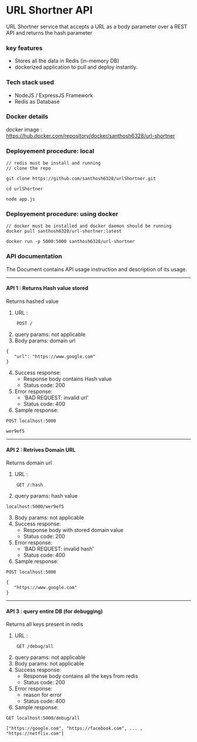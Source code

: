 # URL Shortner API

URL Shortner service that accepts a URL as a body parameter over a REST API and returns the hash parameter

### key features

- Stores all the data in Redis (in-memory DB) 
- dockerized application to pull and deploy instantly.

### Tech stack used

- NodeJS / ExpressJS Framework
- Redis as Database

### Docker details

docker image : https://hub.docker.com/repository/docker/santhosh6328/url-shortner 

### Deployement procedure: local

```
// redis must be install and running
// clone the repo 

git clone https://github.com/santhosh6328/urlShortner.git

cd urlShortner

node app.js
```

### Deployement procedure: using docker

```
// docker must be installed and docker daemon should be running
docker pull santhosh6328/url-shortner:latest

docker run -p 5000:5000 santhosh6328/url-shortner
```

### API documentation

 The Document contains API usage instruction and description of its usage.

---

#### API 1 : Returns Hash value stored

Returns hashed value

1. URL :

```
    POST /
```
2. query params: not applicable
3. Body params: domain url

```
{
   "url": "https://www.google.com"
}
```

4. Success response:
   - Response body contains Hash value
   - Status code: 200
5. Error response:
   - 'BAD REQUEST: invalid url'
   - Status code: 400
6. Sample response:

```
POST localhost:5000

wer9ef5
```

--- 

#### API 2 : Retrives Domain URL 

Returns domain url

1. URL :

```
    GET /:hash
```
2. query params: hash value
```
localhost:5000/wer9ef5
```
3. Body params: not applicable
4. Success response:
   - Response body with stored domain value
   - Status code: 200
5. Error response:
   - 'BAD REQUEST: invalid hash'
   - Status code: 400
6. Sample response:

```
POST localhost:5000

{
   "https://www.google.com"
}
```

---

#### API 3 : query entire DB (for debugging)

Returns all keys present in redis

1. URL :

```
    GET /debug/all
```
2. query params: not applicable
3. Body params: not applicable
4. Success response:
   - Response body contains all the keys from redis
   - Status code: 200
5. Error response:
   - reason for error
   - Status code: 400
6. Sample response:

```
GET localhost:5000/debug/all

["https://google.com", "https://facebook.com", ... , "https://netflix.com"]